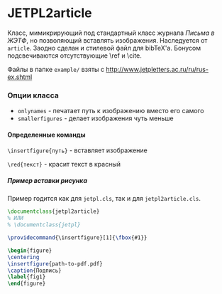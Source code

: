 JETPL2article
=============

Класс, мимикрирующий под стандартный класс журнала *Письма в ЖЭТФ*, но позволяющий вставлять изображения.
Наследуется от `article`.
Заодно сделан и стилевой файл для bibTeX'а.
Бонусом подсвечиваются отсутствующие \ref и \cite.

Файлы в папке `example/` взяты с http://www.jetpletters.ac.ru/ru/rus-ex.shtml

### Опции класса

* `onlynames`       - печатает путь к изображению вместо его самого
* `smallerfigures`  - делает изображения чуть меньше


#### Определенные команды

`\insertfigure{путь}` - вставляет изображение

`\red{текст}` - красит текст в красный


##### Пример вставки рисунка

Пример годится как для `jetpl.cls`, так и для `jetpl2article.cls`.

```latex
\documentclass{jetpl2article}
% ИЛИ
% \documentclass{jetpl}

\providecommand{\insertfigure}[1]{\fbox{#1}}
```

```latex
\begin{figure}
\centering
\insertfigure{path-to-pdf.pdf}
\caption{Подпись}
\label{fig1}
\end{figure}
```
